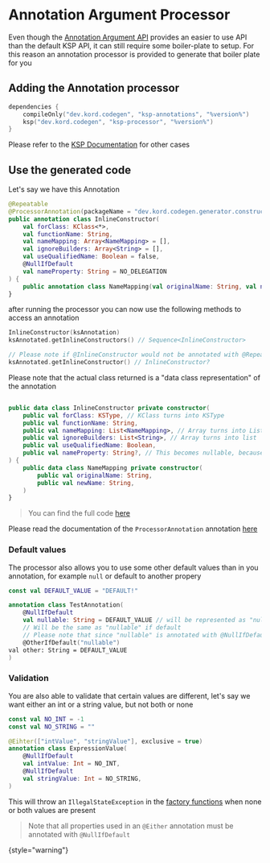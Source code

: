 # Annotation Argument Processor

Even though the [Annotation Argument API](Annotation-Argument-Processor.md) provides an easier to use API than the
default KSP API, it can still require some boiler-plate to setup. For this reason an annotation processor is provided
to generate that boiler plate for you

## Adding the Annotation processor

```kotlin
dependencies {
    compileOnly("dev.kord.codegen", "ksp-annotations", "%version%")
    ksp("dev.kord.codegen", "ksp-processor", "%version%")
}
```

Please refer to the [KSP Documentation](https://kotlinlang.org/docs/ksp-multiplatform.html#compilation-and-processing)
for other cases

## Use the generated code

Let's say we have this Annotation

```kotlin
@Repeatable
@ProcessorAnnotation(packageName = "dev.kord.codegen.generator.constructor_inliner")
public annotation class InlineConstructor(
    val forClass: KClass<*>,
    val functionName: String,
    val nameMapping: Array<NameMapping> = [],
    val ignoreBuilders: Array<String> = [],
    val useQualifiedName: Boolean = false,
    @NullIfDefault
    val nameProperty: String = NO_DELEGATION
) {
    public annotation class NameMapping(val originalName: String, val newName: String)
}
```

after running the processor you can now use the following methods to access an annotation

```kotlin
InlineConstructor(ksAnnotation)
ksAnnotated.getInlineConstructors() // Sequence<InlineConstructor>

// Please note if @InlineConstructor would not be annotated with @Repeatable this function would be generated instead
ksAnnotated.getInlineConstructor() // InlineConstructor?
```

Please note that the actual class returned is a "data class representation" of the annotation

```kotlin

public data class InlineConstructor private constructor(
    public val forClass: KSType, // KClass turns into KSType
    public val functionName: String,
    public val nameMapping: List<NameMapping>, // Array turns into List
    public val ignoreBuilders: List<String>, // Array turns into list
    public val useQualifiedName: Boolean,
    public val nameProperty: String?, // This becomes nullable, because it is annotated with @NullIfDefault
) {
    public data class NameMapping private constructor(
        public val originalName: String,
        public val newName: String,
    )
}
```

> You can find the full
> code [here](https://github.com/kordlib/codegen-kt/blob/main/ksp-annotations/src/commonMain/kotlin/InlineConstructor.kt)


Please read the documentation of the `ProcessorAnnotation`
annotation [here](https://codegen.kord.dev/api/ksp/dev.kord.codegen.ksp.annotations/-processor-annotation/index.html)

### Default values

The processor also allows you to use some other default values than in you annotation, for example `null` or default to
another propery

```kotlin
const val DEFAULT_VALUE = "DEFAULT!"

annotation class TestAnnotation(
    @NullIfDefault
    val nullable: String = DEFAULT_VALUE // will be represented as "null" if not explicitly defined
    // Will be the same as "nullable" if default
    // Please note that since "nullable" is annotated with @NullIfDefault other will be nullable too
    @OtherIfDefault("nullable")
val other: String = DEFAULT_VALUE
)
```

### Validation

You are also able to validate that certain values are different, let's say we want either an int or a string value,
but not both or none

```kotlin
const val NO_INT = -1
const val NO_STRING = ""

@Eihter(["intValue", "stringValue"], exclusive = true)
annotation class ExpressionValue(
    @NullIfDefault
    val intValue: Int = NO_INT,
    @NullIfDefault
    val stringValue: Int = NO_STRING,
)
```

This will throw an `IllegalStateException` in the [factory functions](#use-the-generated-code) when
none or both values are present

> Note that all properties used in an `@Either` annotation must be annotated with `@NullIfDefault`
>
{style="warning"}
